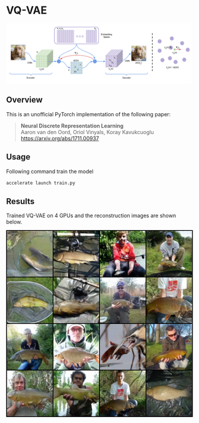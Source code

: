 # VQ-VAE
<img src="./assets/model.png" width="500px"></img>
## Overview
This is an unofficial PyTorch implementation of the following paper:

> **Neural Discrete Representation Learning**<br>
> Aaron van den Oord, Oriol Vinyals, Koray Kavukcuoglu <br>
> https://arxiv.org/abs/1711.00937

## Usage
Following command train the model
```bash
accelerate launch train.py
```

## Results
Trained VQ-VAE on 4 GPUs and the reconstruction images are shown below.

![Recon](assets/recon_60000.png)

